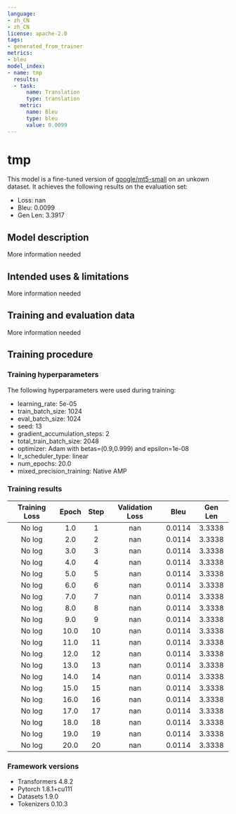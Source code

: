 ```yaml
---
language:
- zh_CN
- zh_CN
license: apache-2.0
tags:
- generated_from_trainer
metrics:
- bleu
model_index:
- name: tmp
  results:
  - task:
      name: Translation
      type: translation
    metric:
      name: Bleu
      type: bleu
      value: 0.0099
---
```


<!-- This model card has been generated automatically according to the information the Trainer had access to. You
should probably proofread and complete it, then remove this comment. -->

# tmp

This model is a fine-tuned version of [google/mt5-small](https://huggingface.co/google/mt5-small) on an unkown dataset.
It achieves the following results on the evaluation set:
- Loss: nan
- Bleu: 0.0099
- Gen Len: 3.3917

## Model description

More information needed

## Intended uses & limitations

More information needed

## Training and evaluation data

More information needed

## Training procedure

### Training hyperparameters

The following hyperparameters were used during training:
- learning_rate: 5e-05
- train_batch_size: 1024
- eval_batch_size: 1024
- seed: 13
- gradient_accumulation_steps: 2
- total_train_batch_size: 2048
- optimizer: Adam with betas=(0.9,0.999) and epsilon=1e-08
- lr_scheduler_type: linear
- num_epochs: 20.0
- mixed_precision_training: Native AMP

### Training results

| Training Loss | Epoch | Step | Validation Loss | Bleu   | Gen Len |
|:-------------:|:-----:|:----:|:---------------:|:------:|:-------:|
| No log        | 1.0   | 1    | nan             | 0.0114 | 3.3338  |
| No log        | 2.0   | 2    | nan             | 0.0114 | 3.3338  |
| No log        | 3.0   | 3    | nan             | 0.0114 | 3.3338  |
| No log        | 4.0   | 4    | nan             | 0.0114 | 3.3338  |
| No log        | 5.0   | 5    | nan             | 0.0114 | 3.3338  |
| No log        | 6.0   | 6    | nan             | 0.0114 | 3.3338  |
| No log        | 7.0   | 7    | nan             | 0.0114 | 3.3338  |
| No log        | 8.0   | 8    | nan             | 0.0114 | 3.3338  |
| No log        | 9.0   | 9    | nan             | 0.0114 | 3.3338  |
| No log        | 10.0  | 10   | nan             | 0.0114 | 3.3338  |
| No log        | 11.0  | 11   | nan             | 0.0114 | 3.3338  |
| No log        | 12.0  | 12   | nan             | 0.0114 | 3.3338  |
| No log        | 13.0  | 13   | nan             | 0.0114 | 3.3338  |
| No log        | 14.0  | 14   | nan             | 0.0114 | 3.3338  |
| No log        | 15.0  | 15   | nan             | 0.0114 | 3.3338  |
| No log        | 16.0  | 16   | nan             | 0.0114 | 3.3338  |
| No log        | 17.0  | 17   | nan             | 0.0114 | 3.3338  |
| No log        | 18.0  | 18   | nan             | 0.0114 | 3.3338  |
| No log        | 19.0  | 19   | nan             | 0.0114 | 3.3338  |
| No log        | 20.0  | 20   | nan             | 0.0114 | 3.3338  |


### Framework versions

- Transformers 4.8.2
- Pytorch 1.8.1+cu111
- Datasets 1.9.0
- Tokenizers 0.10.3
